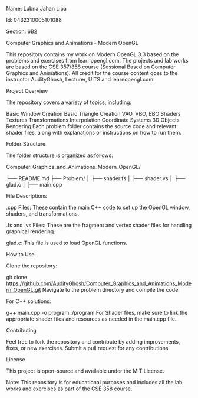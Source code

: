 Name: Lubna Jahan Lipa

Id: 0432310005101088

Section: 6B2

Computer Graphics and Animations - Modern OpenGL

This repository contains my work on Modern OpenGL 3.3 based on the problems and exercises from learnopengl.com. The projects and lab works are based on the CSE 357/358 course (Sessional Based on Computer Graphics and Animations). All credit for the course content goes to the instructor AudityGhosh, Lecturer, UITS and learnopengl.com.

Project Overview

The repository covers a variety of topics, including:

Basic Window Creation
Basic Triangle Creation
VAO, VBO, EBO
Shaders
Textures
Transformations
Interpolation
Coordinate Systems
3D Objects Rendering
Each problem folder contains the source code and relevant shader files, along with explanations or instructions on how to run them.

Folder Structure

The folder structure is organized as follows:

Computer_Graphics_and_Animations_Modern_OpenGL/

├── README.md
├── Problem/
│   ├── shader.fs
│   ├── shader.vs
│   ├── glad.c
│   ├── main.cpp

File Descriptions

.cpp Files: These contain the main C++ code to set up the OpenGL window, shaders, and transformations.

.fs and .vs Files: These are the fragment and vertex shader files for handling graphical rendering.

glad.c: This file is used to load OpenGL functions.

How to Use

Clone the repository:

git clone https://github.com/AudityGhosh/Computer_Graphics_and_Animations_Modern_OpenGL.git
Navigate to the problem directory and compile the code:

For C++ solutions:

g++ main.cpp -o program
./program
For Shader files, make sure to link the appropriate shader files and resources as needed in the main.cpp file.

Contributing

Feel free to fork the repository and contribute by adding improvements, fixes, or new exercises. Submit a pull request for any contributions.

License

This project is open-source and available under the MIT License.

Note: This repository is for educational purposes and includes all the lab works and exercises as part of the CSE 358 course.
